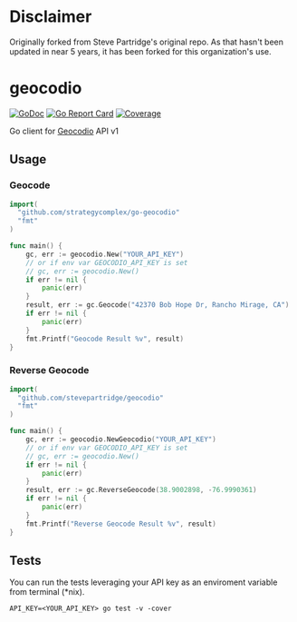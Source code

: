 # Disclaimer
Originally forked from Steve Partridge's original repo. As that hasn't been updated in near 5 years, it has been forked for this organization's use.

# geocodio

[![GoDoc](https://godoc.org/github.com/stevepartridge/geocodio?status.svg)](https://godoc.org/github.com/stevepartridge/geocodio)
[![Go Report Card](https://goreportcard.com/badge/github.com/stevepartridge/geocodio)](https://goreportcard.com/report/github.com/stevepartridge/geocodio)
[![Coverage](http://gocover.io/_badge/github.com/stevepartridge/service)](http://gocover.io/github.com/stevepartridge/geocodio)

Go client for [Geocodio](http://geocod.io) API v1

## Usage

### Geocode

```go
import(
  "github.com/strategycomplex/go-geocodio"
  "fmt"
)

func main() {
	gc, err := geocodio.New("YOUR_API_KEY")
	// or if env var GEOCODIO_API_KEY is set
	// gc, err := geocodio.New()
	if err != nil {
		panic(err)
	}
	result, err := gc.Geocode("42370 Bob Hope Dr, Rancho Mirage, CA")
	if err != nil {
		panic(err)
	}
	fmt.Printf("Geocode Result %v", result)
}
```

### Reverse Geocode

```go
import(
  "github.com/stevepartridge/geocodio"
  "fmt"
)

func main() {
	gc, err := geocodio.NewGeocodio("YOUR_API_KEY")
	// or if env var GEOCODIO_API_KEY is set
	// gc, err := geocodio.New()
	if err != nil {
		panic(err)
	}
	result, err := gc.ReverseGeocode(38.9002898, -76.9990361)
	if err != nil {
		panic(err)
	}
	fmt.Printf("Reverse Geocode Result %v", result)
}
```

## Tests

You can run the tests leveraging your API key as an enviroment variable from terminal (\*nix).

```
API_KEY=<YOUR_API_KEY> go test -v -cover
```
